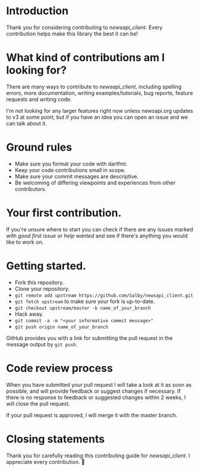 # Introduction

Thank you for considering contributing to *newsapi\_client*. Every contribution helps make this library the best it can be!

# What kind of contributions am I looking for?

There are many ways to contribute to *newsapi\_client*, including spelling errors, more documentation, writing examples/tutorials, bug reports, feature requests and writing code.

I'm not looking for any larger features right now unless newsapi.org updates to v3 at some point, but if you have an idea you can open an issue and we can talk about it.

# Ground rules

- Make sure you format your code with dartfmt.
- Keep your code contributions small in scope.
- Make sure your commit messages are descriptive.
- Be welcoming of differing viewpoints and experiences from other contributors.

# Your first contribution.

If you're unsure where to start you can check if there are any issues marked with *good first issue* or *help wanted* and see if there's anything you would like to work on.

# Getting started.

- Fork this repository.
- Clone your repository.
- `git remote add upstream https://github.com/Salby/newsapi_client.git`
- `git fetch upstream` to make sure your fork is up-to-date.
- `git checkout upstream/master -b name_of_your_branch`
- Hack away.
- `git commit -a -m "<your informative commit message>"`
- `git push origin name_of_your_branch`

GitHub provides you with a link for submitting the pull request in the message output by `git push`.

# Code review process

When you have submitted your pull request I will take a look at it as soon as possible, and will provide feedback or suggest changes if necessary. If there is no response to feedback or suggested changes within 2 weeks, I will close the pull request.

If your pull request is approved, I will merge it with the master branch.

# Closing statements

Thank you for carefully reading this contributing guide for *newsapi\_client*. I appreciate every contribution. :raised_hands:
